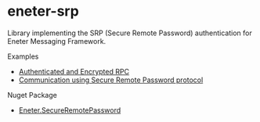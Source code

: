 # eneter-srp
Library implementing the SRP (Secure Remote Password) authentication for Eneter Messaging Framework.

Examples
* [Authenticated and Encrypted RPC](http://eneter.blogspot.com/2016/06/authenticated-and-encrypted-rpc.html)
* [Communication using Secure Remote Password protocol](https://www.codeproject.com/Articles/1082676/Communication-using-Secure-Remote-Password-protoco)

Nuget Package
* [Eneter.SecureRemotePassword](https://www.nuget.org/packages/Eneter.SecureRemotePassword/)
